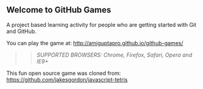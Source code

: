 ## Welcome to GitHub Games

A project based learning activity for people who are getting started with Git and GitHub.

You can play the game at: http://amiguptapro.github.io/github-games/

>> _*SUPPORTED BROWSERS*: Chrome, Firefox, Safari, Opera and IE9+_

This fun open source game was cloned from: https://github.com/jakesgordon/javascript-tetris
